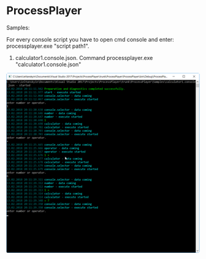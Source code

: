 # ProcessPlayer

Samples:

For every console script you have to open cmd console and enter: processplayer.exe "script path1".

1. calculator1.console.json. Command processplayer.exe "calculator1.console.json"

<img width="1103" alt="calculator1.console" src="https://raw.githubusercontent.com/series6147/ProcessPlayer/master/ProcessPlayer/Samples/Images/calculator1.console.png?_sm_au_=iFV115PVkfJJtQ3P">
